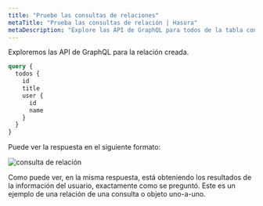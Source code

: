 ```yaml
---
title: "Pruebe las consultas de relaciones"
metaTitle: "Prueba las consultas de relación | Hasura"
metaDescription: "Explore las API de GraphQL para todos de la tabla con consultas y datos anidados mediante el motor Hasura GraphQL"
---
```


Exploremos las API de GraphQL para la relación creada.

```graphql
query {
  todos {
    id
    title
    user {
      id
      name
    }
  }
}
```

Puede ver la respuesta en el siguiente formato:

![consulta de relación](https://graphql-engine-cdn.hasura.io/learn-hasura/assets/graphql-hasura/graphiql-relationship-query.png)

Como puede ver, en la misma respuesta, está obteniendo los resultados de la información del usuario, exactamente como se preguntó. Este es un ejemplo de una relación de una consulta o objeto uno-a-uno.

